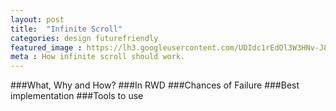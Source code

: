 ```yaml
---
layout: post
title:  "Infinite Scroll"
categories: design futurefriendly
featured_image : https://lh3.googleusercontent.com/UDIdc1rEdOl3W3HNv-J8Rl7ytKzyISkXoZy49_dUu032xXpotXATcpLSk02-YqCbjQ=w1254-h513
meta : How infinite scroll should work. 
---
```

###What, Why and How?
###In RWD
###Chances of Failure
###Best implementation
###Tools to use

[infinite_scroll]: http://www.infinite-scroll.com/ "Infinite Scroll - Homepage"
[ScrollSpy]: http://getbootstrap.com/javascript/#scrollspy "ScrollSpy from Bootstrap"
[sample_seo_friendly]: http://scrollsample.appspot.com/items "Sample of SEO Friendly infinite scroll"
[John_Mueller]: https://plus.google.com/u/0/+JohnMueller/posts " John Mueller"
[Usability]: http://www.nngroup.com/articles/infinite-scrolling/ "Implementation and Usability"
[search_friendly]: http://googlewebmastercentral.blogspot.in/2014/02/infinite-scroll-search-friendly.html  "Infinite Scroll Search Friendly"
[infinite_fail]: http://danwin.com/2013/01/infinite-scroll-fail-etsy/ "Fail Etsy"
[yahoo_mail]: http://yahoomail.tumblr.com/post/53310047153/quickly-scroll-through-hundreds-of-messages-in-your
[doesnt_work]: http://www.usabilitypost.com/2013/01/07/when-infinite-scroll-doesnt-work/
[crawling]: http://googledevelopers.blogspot.in/2014/02/crawling-infinite-scroll.html
[to_or_notto]: http://designshack.net/articles/navigation/to-infinite-scroll-or-not-to-infinite-scroll-where-weve-come-so-far/
[when_to_featch]: http://stackoverflow.com/questions/6257941/when-to-fetch-more-content-on-infinite-scroll
[google_search]: http://www.sfgate.com/news/article/Marissa-Mayer-On-Why-Google-Doesn-t-Have-Infinite-2474014.php
[google_not_using]: http://searchengineland.com/google-testing-infinite-scroll-web-results-55227
[angular_calls]: https://coderwall.com/p/cl7zyg
[the-end-of-pagination]: http://blog.codinghorror.com/the-end-of-pagination/
[screw_hashbangs_building]:http://tumbledry.org/2011/05/12/screw_hashbangs_building
[mobile_infinite]: http://www.thisiselevator.com/infinitescroll/
[linkedin_techniques]: http://engineering.linkedin.com/linkedin-ipad-5-techniques-smooth-infinite-scrolling-html5